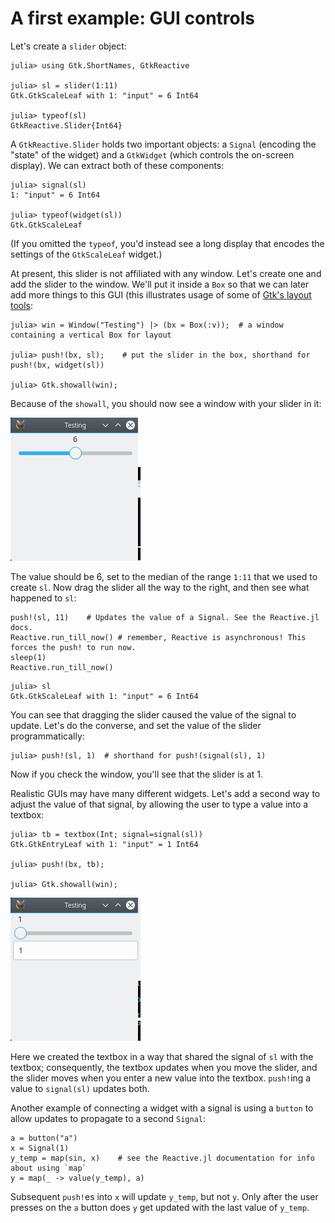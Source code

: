 # A first example: GUI controls

Let's create a `slider` object:
```jldoctest demo1
julia> using Gtk.ShortNames, GtkReactive

julia> sl = slider(1:11)
Gtk.GtkScaleLeaf with 1: "input" = 6 Int64

julia> typeof(sl)
GtkReactive.Slider{Int64}
```

A `GtkReactive.Slider` holds two important objects: a `Signal`
(encoding the "state" of the widget) and a `GtkWidget` (which controls
the on-screen display). We can extract both of these components:

```jldoctest demo1
julia> signal(sl)
1: "input" = 6 Int64

julia> typeof(widget(sl))
Gtk.GtkScaleLeaf
```
(If you omitted the `typeof`, you'd instead see a long display that encodes the settings of the `GtkScaleLeaf` widget.)

At present, this slider is not affiliated with any window. Let's
create one and add the slider to the window. We'll put it inside a
`Box` so that we can later add more things to this GUI (this
illustrates usage of some of
[Gtk's layout tools](http://juliagraphics.github.io/Gtk.jl/latest/manual/layout.html):

```jldoctest demo1
julia> win = Window("Testing") |> (bx = Box(:v));  # a window containing a vertical Box for layout

julia> push!(bx, sl);    # put the slider in the box, shorthand for push!(bx, widget(sl))

julia> Gtk.showall(win);
```

Because of the `showall`, you should now see a window with your slider
in it:

![slider1](assets/slider1.png)

The value should be 6, set to the median of the range `1:11`
that we used to create `sl`. Now drag the slider all the way to the
right, and then see what happened to `sl`:

```@meta
push!(sl, 11)    # Updates the value of a Signal. See the Reactive.jl docs.
Reactive.run_till_now() # remember, Reactive is asynchronous! This forces the push! to run now.
sleep(1)
Reactive.run_till_now()
```

```jldoctest demo1
julia> sl
Gtk.GtkScaleLeaf with 1: "input" = 6 Int64
```

You can see that dragging the slider caused the value of the signal to
update. Let's do the converse, and set the value of the slider
programmatically:

```jldoctest demo1
julia> push!(sl, 1)  # shorthand for push!(signal(sl), 1)
```

Now if you check the window, you'll see that the slider is at 1.

Realistic GUIs may have many different widgets. Let's add a second way
to adjust the value of that signal, by allowing the user to type a
value into a textbox:

```jldoctest demo1
julia> tb = textbox(Int; signal=signal(sl))
Gtk.GtkEntryLeaf with 1: "input" = 1 Int64

julia> push!(bx, tb);

julia> Gtk.showall(win);
```

![slider2](assets/slider2.png)

Here we created the textbox in a way that shared the signal of `sl`
with the textbox; consequently, the textbox updates when you move the
slider, and the slider moves when you enter a new value into the
textbox. `push!`ing a value to `signal(sl)` updates both.

Another example of connecting a widget with a signal is using a `button`
to allow updates to propagate to a second `Signal`:
```
a = button("a")
x = Signal(1)
y_temp = map(sin, x)    # see the Reactive.jl documentation for info about using `map`
y = map(_ -> value(y_temp), a)
```
Subsequent `push!`es into `x` will update `y_temp`, but not `y`. Only
after the user presses on the `a` button does `y` get updated with the
last value of `y_temp`.

